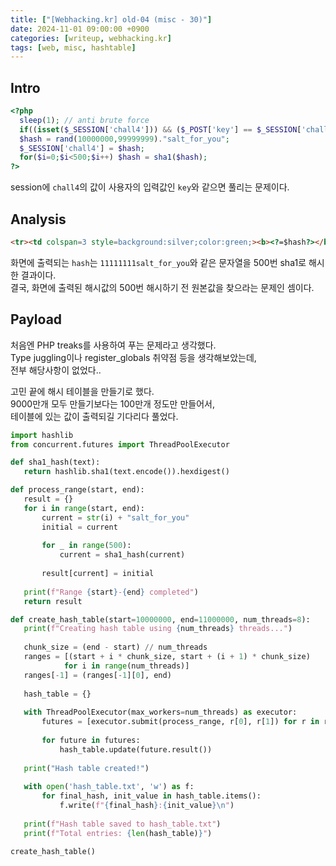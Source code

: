 ```yaml
---
title: ["[Webhacking.kr] old-04 (misc - 30)"]
date: 2024-11-01 09:00:00 +0900
categories: [writeup, webhacking.kr]
tags: [web, misc, hashtable]
---
```

## Intro
```php
<?php
  sleep(1); // anti brute force
  if((isset($_SESSION['chall4'])) && ($_POST['key'] == $_SESSION['chall4'])) solve(4);
  $hash = rand(10000000,99999999)."salt_for_you";
  $_SESSION['chall4'] = $hash;
  for($i=0;$i<500;$i++) $hash = sha1($hash);
?>
```
session에 `chall4`의 값이 사용자의 입력값인 `key`와 같으면 풀리는 문제이다.  

## Analysis

```html
<tr><td colspan=3 style=background:silver;color:green;><b><?=$hash?></b></td></tr>
```

화면에 출력되는 `hash`는 `11111111salt_for_you`와 같은 문자열을 500번 sha1로 해시한 결과이다.  
결국, 화면에 출력된 해시값의 500번 해시하기 전 원본값을 찾으라는 문제인 셈이다.


## Payload

처음엔 PHP treaks를 사용하여 푸는 문제라고 생각했다.  
Type juggling이나 register_globals 취약점 등을 생각해보았는데,  
전부 해당사항이 없었다..  

고민 끝에 해시 테이블을 만들기로 했다.  
9000만개 모두 만들기보다는 100만개 정도만 만들어서,  
테이블에 있는 값이 출력되길 기다리다 풀었다.  

```python
import hashlib
from concurrent.futures import ThreadPoolExecutor

def sha1_hash(text):
   return hashlib.sha1(text.encode()).hexdigest()

def process_range(start, end):
   result = {}
   for i in range(start, end):
       current = str(i) + "salt_for_you"
       initial = current
       
       for _ in range(500):
           current = sha1_hash(current)
           
       result[current] = initial
   
   print(f"Range {start}-{end} completed")
   return result

def create_hash_table(start=10000000, end=11000000, num_threads=8):
   print(f"Creating hash table using {num_threads} threads...")
   
   chunk_size = (end - start) // num_threads
   ranges = [(start + i * chunk_size, start + (i + 1) * chunk_size) 
            for i in range(num_threads)]
   ranges[-1] = (ranges[-1][0], end)
   
   hash_table = {}
   
   with ThreadPoolExecutor(max_workers=num_threads) as executor:
       futures = [executor.submit(process_range, r[0], r[1]) for r in ranges]
       
       for future in futures:
           hash_table.update(future.result())
   
   print("Hash table created!")
   
   with open('hash_table.txt', 'w') as f:
       for final_hash, init_value in hash_table.items():
           f.write(f"{final_hash}:{init_value}\n")
   
   print(f"Hash table saved to hash_table.txt")
   print(f"Total entries: {len(hash_table)}")

create_hash_table()
```